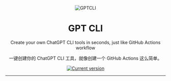 <div align="center">
  <div>
    <img src=".github/screenshot.png" alt="GPTCLI"/>
    <h1 align="center">GPT CLI</h1>
  </div>
	<p>Create your own ChatGPT CLI tools in seconds, just like GitHub Actions workflow</p>
	<p>一键创建你的 ChatGPT CLI 工具，就像创建一个 GitHub Actions 这么简单。</p>
	<a href="https://www.npmjs.com/package/@johannlai/gptcli"><img src="https://img.shields.io/npm/v/@johannlai/gptcli" alt="Current version"></a>
</div>

---
